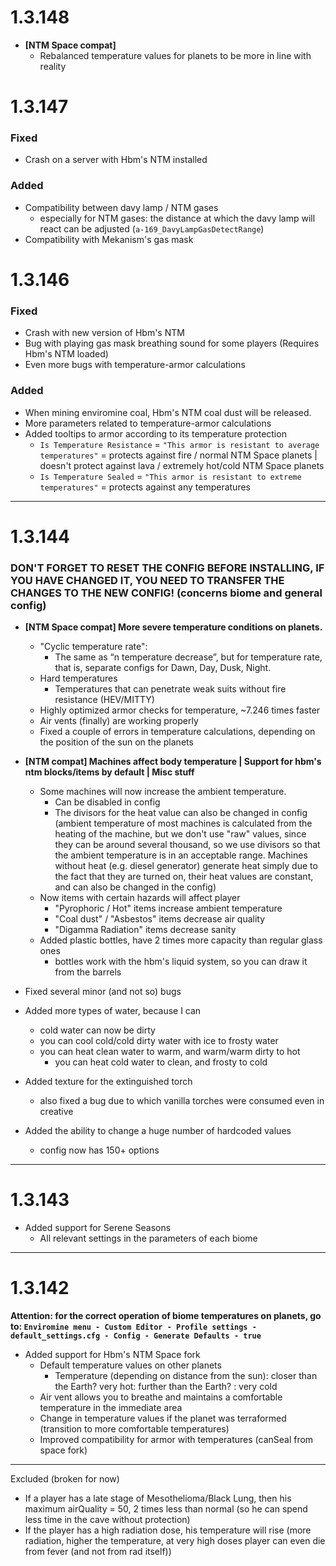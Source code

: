 # 1.3.148
-  **[NTM Space compat]**
   * Rebalanced temperature values for planets to be more in line with reality



# 1.3.147
### Fixed
* Crash on a server with Hbm's NTM installed

### Added

* Compatibility between davy lamp / NTM gases
  * especially for NTM gases: the distance at which the davy lamp will react can be adjusted (`a-169_DavyLampGasDetectRange`)
* Compatibility with Mekanism's gas mask

# 1.3.146

### Fixed
* Crash with new version of Hbm's NTM
* Bug with playing gas mask breathing sound for some players (Requires Hbm's NTM loaded)
* Even more bugs with temperature-armor calculations

### Added
* When mining enviromine coal, Hbm's NTM coal dust will be released.
* More parameters related to temperature-armor calculations
* Added tooltips to armor according to its temperature protection
  * `Is Temperature Resistance` = `"This armor is resistant to average temperatures"` = protects against fire / normal NTM Space planets | doesn't protect against lava / extremely hot/cold NTM Space planets 
  * `Is Temperature Sealed` = `"This armor is resistant to extreme temperatures"` = protects against any temperatures



---
# 1.3.144
### DON'T FORGET TO RESET THE CONFIG BEFORE INSTALLING, IF YOU HAVE CHANGED IT, YOU NEED TO TRANSFER THE CHANGES TO THE NEW CONFIG! (concerns biome and general config)

-  **[NTM Space compat] More severe temperature conditions on planets.**
   + "Cyclic temperature rate":
      + The same as “n temperature decrease”, but for temperature rate, that is, separate configs for Dawn, Day, Dusk, Night.
   + Hard temperatures
      + Temperatures that can penetrate weak suits without fire resistance (HEV/MITTY)
   + Highly optimized armor checks for temperature, ~7.246 times faster
   + Air vents (finally) are working properly
   + Fixed a couple of errors in temperature calculations, depending on the position of the sun on the planets

-  **[NTM compat] Machines affect body temperature | Support for hbm's ntm blocks/items by default | Misc stuff**
    + Some machines will now increase the ambient temperature.
      + Сan be disabled in config
      + The divisors for the heat value can also be changed in config (ambient temperature of most machines is calculated from the heating of the machine, but we don't use "raw" values, since they can be around several thousand, so we use divisors so that the ambient temperature is in an acceptable range. Machines without heat (e.g. diesel generator) generate heat simply due to the fact that they are turned on, their heat values are constant, and can also be changed in the config)
    + Now items with certain hazards will affect player
      + "Pyrophoric / Hot" items increase ambient temperature
      + "Coal dust" / "Asbestos" items decrease air quality
      + "Digamma Radiation" items decrease sanity
    + Added plastic bottles, have 2 times more capacity than regular glass ones
      + bottles work with the hbm's liquid system, so you can draw it from the barrels

- Fixed several minor (and not so) bugs

+ Added more types of water, because I can
  + cold water can now be dirty
  + you can cool cold/cold dirty water with ice to frosty water
  + you can heat clean water to warm, and warm/warm dirty to hot
    + you can heat cold water to clean, and frosty to cold

+ Added texture for the extinguished torch
  + also fixed a bug due to which vanilla torches were consumed even in creative

+ Added the ability to change a huge number of hardcoded values
  + config now has 150+ options

---
# 1.3.143
* Added support for Serene Seasons
    * All relevant settings in the parameters of each biome
---


# 1.3.142

**Attention: for the correct operation of biome temperatures on planets, go to: `Enviromine menu - Custom Editor - Profile settings - default_settings.cfg - Config - Generate Defaults - true`**


* Added support for Hbm's NTM Space fork
  * Default temperature values on other planets
    * Temperature (depending on distance from the sun): closer than the Earth? very hot: further than the Earth? : very cold
  * Air vent allows you to breathe and maintains a comfortable temperature in the immediate area
  * Change in temperature values if the planet was terraformed (transition to more comfortable temperatures)
  * Improved compatibility for armor with temperatures (canSeal from space fork)
---

Excluded (broken for now)
+ If a player has a late stage of Mesothelioma/Black Lung, then his maximum airQuality = 50, 2 times less than normal (so he can spend less time in the cave without protection)
+ If the player has a high radiation dose, his temperature will rise (more radiation, higher the temperature, at very high doses player can even die from fever (and not from rad itself))

